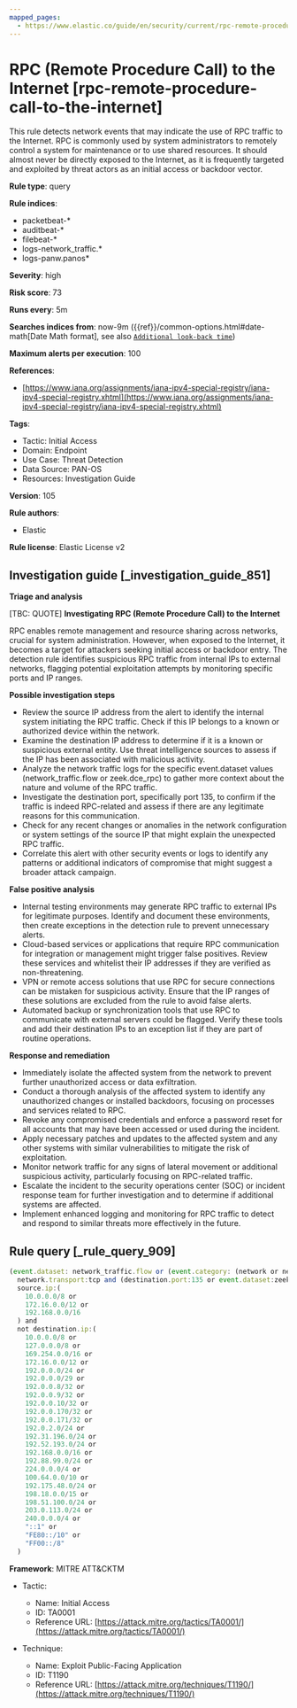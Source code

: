 ```yaml
---
mapped_pages:
  - https://www.elastic.co/guide/en/security/current/rpc-remote-procedure-call-to-the-internet.html
---
```


# RPC (Remote Procedure Call) to the Internet [rpc-remote-procedure-call-to-the-internet]

This rule detects network events that may indicate the use of RPC traffic to the Internet. RPC is commonly used by system administrators to remotely control a system for maintenance or to use shared resources. It should almost never be directly exposed to the Internet, as it is frequently targeted and exploited by threat actors as an initial access or backdoor vector.

**Rule type**: query

**Rule indices**:

* packetbeat-*
* auditbeat-*
* filebeat-*
* logs-network_traffic.*
* logs-panw.panos*

**Severity**: high

**Risk score**: 73

**Runs every**: 5m

**Searches indices from**: now-9m ({{ref}}/common-options.html#date-math[Date Math format], see also [`Additional look-back time`](docs-content://solutions/security/detect-and-alert/create-detection-rule.md#rule-schedule))

**Maximum alerts per execution**: 100

**References**:

* [https://www.iana.org/assignments/iana-ipv4-special-registry/iana-ipv4-special-registry.xhtml](https://www.iana.org/assignments/iana-ipv4-special-registry/iana-ipv4-special-registry.xhtml)

**Tags**:

* Tactic: Initial Access
* Domain: Endpoint
* Use Case: Threat Detection
* Data Source: PAN-OS
* Resources: Investigation Guide

**Version**: 105

**Rule authors**:

* Elastic

**Rule license**: Elastic License v2

## Investigation guide [_investigation_guide_851]

**Triage and analysis**

[TBC: QUOTE]
**Investigating RPC (Remote Procedure Call) to the Internet**

RPC enables remote management and resource sharing across networks, crucial for system administration. However, when exposed to the Internet, it becomes a target for attackers seeking initial access or backdoor entry. The detection rule identifies suspicious RPC traffic from internal IPs to external networks, flagging potential exploitation attempts by monitoring specific ports and IP ranges.

**Possible investigation steps**

* Review the source IP address from the alert to identify the internal system initiating the RPC traffic. Check if this IP belongs to a known or authorized device within the network.
* Examine the destination IP address to determine if it is a known or suspicious external entity. Use threat intelligence sources to assess if the IP has been associated with malicious activity.
* Analyze the network traffic logs for the specific event.dataset values (network_traffic.flow or zeek.dce_rpc) to gather more context about the nature and volume of the RPC traffic.
* Investigate the destination port, specifically port 135, to confirm if the traffic is indeed RPC-related and assess if there are any legitimate reasons for this communication.
* Check for any recent changes or anomalies in the network configuration or system settings of the source IP that might explain the unexpected RPC traffic.
* Correlate this alert with other security events or logs to identify any patterns or additional indicators of compromise that might suggest a broader attack campaign.

**False positive analysis**

* Internal testing environments may generate RPC traffic to external IPs for legitimate purposes. Identify and document these environments, then create exceptions in the detection rule to prevent unnecessary alerts.
* Cloud-based services or applications that require RPC communication for integration or management might trigger false positives. Review these services and whitelist their IP addresses if they are verified as non-threatening.
* VPN or remote access solutions that use RPC for secure connections can be mistaken for suspicious activity. Ensure that the IP ranges of these solutions are excluded from the rule to avoid false alerts.
* Automated backup or synchronization tools that use RPC to communicate with external servers could be flagged. Verify these tools and add their destination IPs to an exception list if they are part of routine operations.

**Response and remediation**

* Immediately isolate the affected system from the network to prevent further unauthorized access or data exfiltration.
* Conduct a thorough analysis of the affected system to identify any unauthorized changes or installed backdoors, focusing on processes and services related to RPC.
* Revoke any compromised credentials and enforce a password reset for all accounts that may have been accessed or used during the incident.
* Apply necessary patches and updates to the affected system and any other systems with similar vulnerabilities to mitigate the risk of exploitation.
* Monitor network traffic for any signs of lateral movement or additional suspicious activity, particularly focusing on RPC-related traffic.
* Escalate the incident to the security operations center (SOC) or incident response team for further investigation and to determine if additional systems are affected.
* Implement enhanced logging and monitoring for RPC traffic to detect and respond to similar threats more effectively in the future.


## Rule query [_rule_query_909]

```js
(event.dataset: network_traffic.flow or (event.category: (network or network_traffic))) and
  network.transport:tcp and (destination.port:135 or event.dataset:zeek.dce_rpc) and
  source.ip:(
    10.0.0.0/8 or
    172.16.0.0/12 or
    192.168.0.0/16
  ) and
  not destination.ip:(
    10.0.0.0/8 or
    127.0.0.0/8 or
    169.254.0.0/16 or
    172.16.0.0/12 or
    192.0.0.0/24 or
    192.0.0.0/29 or
    192.0.0.8/32 or
    192.0.0.9/32 or
    192.0.0.10/32 or
    192.0.0.170/32 or
    192.0.0.171/32 or
    192.0.2.0/24 or
    192.31.196.0/24 or
    192.52.193.0/24 or
    192.168.0.0/16 or
    192.88.99.0/24 or
    224.0.0.0/4 or
    100.64.0.0/10 or
    192.175.48.0/24 or
    198.18.0.0/15 or
    198.51.100.0/24 or
    203.0.113.0/24 or
    240.0.0.0/4 or
    "::1" or
    "FE80::/10" or
    "FF00::/8"
  )
```

**Framework**: MITRE ATT&CKTM

* Tactic:

    * Name: Initial Access
    * ID: TA0001
    * Reference URL: [https://attack.mitre.org/tactics/TA0001/](https://attack.mitre.org/tactics/TA0001/)

* Technique:

    * Name: Exploit Public-Facing Application
    * ID: T1190
    * Reference URL: [https://attack.mitre.org/techniques/T1190/](https://attack.mitre.org/techniques/T1190/)



